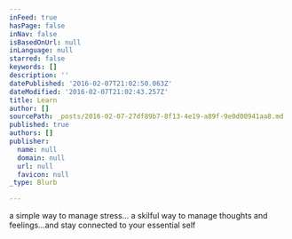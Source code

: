 ```yaml
---
inFeed: true
hasPage: false
inNav: false
isBasedOnUrl: null
inLanguage: null
starred: false
keywords: []
description: ''
datePublished: '2016-02-07T21:02:50.063Z'
dateModified: '2016-02-07T21:02:43.257Z'
title: Learn
author: []
sourcePath: _posts/2016-02-07-27df89b7-8f13-4e19-a89f-9e0d00941aa8.md
published: true
authors: []
publisher:
  name: null
  domain: null
  url: null
  favicon: null
_type: Blurb

---
```

a simple way to manage stress... a skilful way to manage thoughts and feelings...and stay connected to your essential self